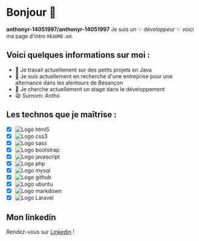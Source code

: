 # Bonjour 👋

**anthonyr-14051997/anthonyr-14051997** Je suis un ✨ _développeur_ ✨ voici ma page d'intro `README.md`.

## Voici quelques informations sur moi :

- 🔭 Je travail actuellement sur des petits projets en Java
- 🌱 Je suis actuellement en recherche d'une entreprise pour une alternance dans les alentours de Besançon
- 👯 Je cherche actuellement un stage dans le développement
- 😄 Surnom: Antho

## Les technos que je maîtrise :

* [X] ![Logo html5](https://img.shields.io/badge/HTML5-E34F26?style=for-the-badge&logo=html5&logoColor=white)
* [X] ![Logo css3](https://img.shields.io/badge/CSS3-1572B6?style=for-the-badge&logo=css3&logoColor=white)
* [x] ![Logo sass](https://img.shields.io/badge/Sass-CC6699?style=for-the-badge&logo=sass&logoColor=white)
* [x] ![Logo bootstrap](https://img.shields.io/badge/Bootstrap-563D7C?style=for-the-badge&logo=bootstrap&logoColor=white)
* [x] ![Logo javascript](https://img.shields.io/badge/JavaScript-323330?style=for-the-badge&logo=javascript&logoColor=F7DF1E)
* [x] ![Logo php](https://img.shields.io/badge/PHP-777BB4?style=for-the-badge&logo=php&logoColor=white)
* [x] ![Logo mysql](https://img.shields.io/badge/MySQL-00000F?style=for-the-badge&logo=mysql&logoColor=white)
* [x] ![Logo github](https://img.shields.io/badge/GitHub-100000?style=for-the-badge&logo=github&logoColor=white)
* [x] ![Logo ubuntu](https://img.shields.io/badge/Ubuntu-E95420?style=for-the-badge&logo=ubuntu&logoColor=white)
* [x] ![Logo markdown](https://img.shields.io/badge/Markdown-000000?style=for-the-badge&logo=markdown&logoColor=white)
* [x] ![Logo Laravel](https://img.shields.io/badge/laravel-%23FF2D20.svg?style=for-the-badge&logo=laravel&logoColor=white)

## Mon linkedin

Rendez-vous sur [Linkedin](https://www.linkedin.com/in/anthony-ruby-315b3422a/) !
